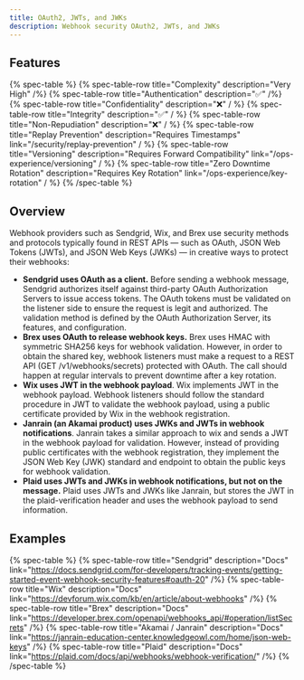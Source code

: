 ```yaml
---
title: OAuth2, JWTs, and JWKs
description: Webhook security OAuth2, JWTs, and JWKs 
--- 
```


## Features

{% spec-table %}
  {% spec-table-row title="Complexity" description="Very High" /%}
  {% spec-table-row title="Authentication" description="✅" /%}
  {% spec-table-row title="Confidentiality" description="❌" / %}
  {% spec-table-row title="Integrity" description="✅" / %}
  {% spec-table-row title="Non-Repudiation" description="❌" / %}
  {% spec-table-row title="Replay Prevention" description="Requires Timestamps" link="/security/replay-prevention" / %}
  {% spec-table-row title="Versioning" description="Requires Forward Compatibility" link="/ops-experience/versioning" / %}
  {% spec-table-row title="Zero Downtime Rotation" description="Requires Key Rotation" link="/ops-experience/key-rotation" / %}
{% /spec-table %}

## Overview

Webhook providers such as Sendgrid, Wix, and Brex use security methods and protocols typically found in REST APIs — such as OAuth, JSON Web Tokens (JWTs), and JSON Web Keys (JWKs) — in creative ways to protect their webhooks:

* **Sendgrid uses OAuth as a client.** Before sending a webhook message, Sendgrid authorizes itself against third-party OAuth Authorization Servers to issue access tokens. The OAuth tokens must be validated on the listener side to ensure the request is legit and authorized. The validation method is defined by the OAuth Authorization Server, its features, and configuration.
* **Brex uses OAuth to release webhook keys.** Brex uses HMAC with symmetric SHA256 keys for webhook validation. However, in order to obtain the shared key, webhook listeners must make a request to a REST API (GET /v1/webhooks/secrets) protected with OAuth. The call should happen at regular intervals to prevent downtime after a key rotation.
* **Wix uses JWT in the webhook payload**. Wix implements JWT in the webhook payload. Webhook listeners should follow the standard procedure in JWT to validate the webhook payload, using a public certificate provided by Wix in the webhook registration.
* **Janrain (an Akamai product) uses JWKs and JWTs in webhook notifications**. Janrain takes a similar approach to wix and sends a JWT in the webhook payload for validation. However, instead of providing public certificates with the webhook registration, they implement the JSON Web Key (JWK) standard and endpoint to obtain the public keys for webhook validation.
* **Plaid uses JWTs and JWKs in webhook notifications, but not on the message.** Plaid uses JWTs and JWKs like Janrain, but stores the JWT in the plaid-verification header and uses the webhook payload to send information.

## Examples

{% spec-table %}
  {% spec-table-row title="Sendgrid" description="Docs" link="https://docs.sendgrid.com/for-developers/tracking-events/getting-started-event-webhook-security-features#oauth-20" /%}
  {% spec-table-row title="Wix" description="Docs" link="https://devforum.wix.com/kb/en/article/about-webhooks" /%}
  {% spec-table-row title="Brex" description="Docs" link="https://developer.brex.com/openapi/webhooks_api/#operation/listSecrets" /%}
  {% spec-table-row title="Akamai / Janrain" description="Docs" link="https://janrain-education-center.knowledgeowl.com/home/json-web-keys" /%}
  {% spec-table-row title="Plaid" description="Docs" link="https://plaid.com/docs/api/webhooks/webhook-verification/" /%}
{% /spec-table %}